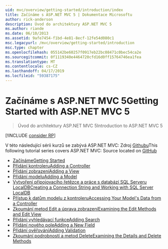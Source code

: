 ```yaml
---
uid: mvc/overview/getting-started/introduction/index
title: Začínáme s ASP.NET MVC 5 | Dokumentace Microsoftu
author: rick-anderson
description: Úvod do architektury ASP.NET MVC 5
ms.author: riande
ms.date: 06/10/2013
ms.assetid: 9afe7454-f1bd-4e81-8ecf-12fe54d080c1
msc.legacyurl: /mvc/overview/getting-started/introduction
msc.type: chapter
ms.openlocfilehash: 055142be60257f0917eb22bc08471c0bec54ca2e
ms.sourcegitcommit: 0f1119340e4464720cfd16d0ff15764746ea1fea
ms.translationtype: MT
ms.contentlocale: cs-CZ
ms.lasthandoff: 04/17/2019
ms.locfileid: "59387175"
---
```

# <a name="getting-started-with-aspnet-mvc-5"></a><span data-ttu-id="6b435-103">Začínáme s ASP.NET MVC 5</span><span class="sxs-lookup"><span data-stu-id="6b435-103">Getting Started with ASP.NET MVC 5</span></span>

> <span data-ttu-id="6b435-104">Úvod do architektury ASP.NET MVC 5</span><span class="sxs-lookup"><span data-stu-id="6b435-104">Introduction to ASP.NET MVC 5</span></span>

[!INCLUDE [consider RP](../../../../includes/razor.md)]

<span data-ttu-id="6b435-105">V této následující sérii kurzů se zabývá ASP.NET MVC: Zdroj [Githubu](https://github.com/aspnet/AspNetDocs/tree/master/aspnet/mvc/overview/getting-started/introduction/sample/MvcMovie/MvcMovie)</span><span class="sxs-lookup"><span data-stu-id="6b435-105">This following tutorial series covers ASP.NET MVC: Source located on [GitHub](https://github.com/aspnet/AspNetDocs/tree/master/aspnet/mvc/overview/getting-started/introduction/sample/MvcMovie/MvcMovie)</span></span>

- [<span data-ttu-id="6b435-106">Začínáme</span><span class="sxs-lookup"><span data-stu-id="6b435-106">Getting Started</span></span>](getting-started.md)
- [<span data-ttu-id="6b435-107">Přidání kontroleru</span><span class="sxs-lookup"><span data-stu-id="6b435-107">Adding a Controller</span></span>](adding-a-controller.md)
- [<span data-ttu-id="6b435-108">Přidání zobrazení</span><span class="sxs-lookup"><span data-stu-id="6b435-108">Adding a View</span></span>](adding-a-view.md)
- [<span data-ttu-id="6b435-109">Přidání modelu</span><span class="sxs-lookup"><span data-stu-id="6b435-109">Adding a Model</span></span>](adding-a-model.md)
- [<span data-ttu-id="6b435-110">Vytvoření připojovacího řetězce a práce s databází SQL Serveru LocalDB</span><span class="sxs-lookup"><span data-stu-id="6b435-110">Creating a Connection String and Working with SQL Server LocalDB</span></span>](creating-a-connection-string.md)
- [<span data-ttu-id="6b435-111">Přístup k datům modelu z kontroleru</span><span class="sxs-lookup"><span data-stu-id="6b435-111">Accessing Your Model's Data from a Controller</span></span>](accessing-your-models-data-from-a-controller.md)
- [<span data-ttu-id="6b435-112">Zkoumání metod Edit a úprava zobrazení</span><span class="sxs-lookup"><span data-stu-id="6b435-112">Examining the Edit Methods and Edit View</span></span>](examining-the-edit-methods-and-edit-view.md)
- [<span data-ttu-id="6b435-113">Přidání vyhledávací funkce</span><span class="sxs-lookup"><span data-stu-id="6b435-113">Adding Search</span></span>](adding-search.md)
- [<span data-ttu-id="6b435-114">Přidání nového pole</span><span class="sxs-lookup"><span data-stu-id="6b435-114">Adding a New Field</span></span>](adding-a-new-field.md)
- [<span data-ttu-id="6b435-115">Přidání ověřování</span><span class="sxs-lookup"><span data-stu-id="6b435-115">Adding Validation</span></span>](adding-validation.md)
- [<span data-ttu-id="6b435-116">Zkoumání podrobností a metod Delete</span><span class="sxs-lookup"><span data-stu-id="6b435-116">Examining the Details and Delete Methods</span></span>](examining-the-details-and-delete-methods.md)
